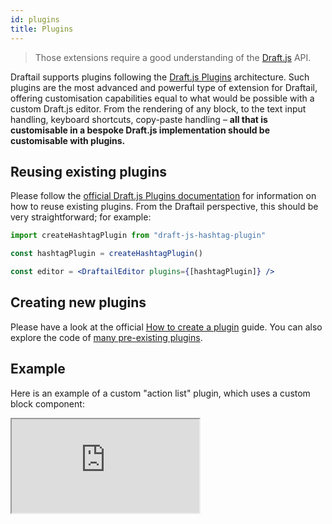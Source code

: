 ```yaml
---
id: plugins
title: Plugins
---
```


> Those extensions require a good understanding of the [Draft.js](https://draftjs.org/) API.

Draftail supports plugins following the [Draft.js Plugins](https://www.draft-js-plugins.com/) architecture. Such plugins are the most advanced and powerful type of extension for Draftail, offering customisation capabilities equal to what would be possible with a custom Draft.js editor. From the rendering of any block, to the text input handling, keyboard shortcuts, copy-paste handling – **all that is customisable in a bespoke Draft.js implementation should be customisable with plugins.**

## Reusing existing plugins

Please follow the [official Draft.js Plugins documentation](https://www.draft-js-plugins.com/) for information on how to reuse existing plugins. From the Draftail perspective, this should be very straightforward; for example:

```jsx
import createHashtagPlugin from "draft-js-hashtag-plugin"

const hashtagPlugin = createHashtagPlugin()

const editor = <DraftailEditor plugins={[hashtagPlugin]} />
```

## Creating new plugins

Please have a look at the official [How to create a plugin](https://github.com/draft-js-plugins/draft-js-plugins/blob/master/HOW_TO_CREATE_A_PLUGIN.md) guide. You can also explore the code of [many pre-existing plugins](https://www.npmjs.com/search?q=draft-js-plugins).

## Example

Here is an example of a custom "action list" plugin, which uses a custom block component:

<iframe src="https://demo.draftail.org/storybook/iframe.html?id=plugins--actions" class="iframe iframe--docs-200"></iframe>
